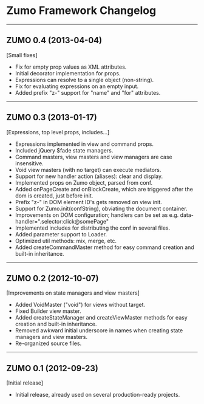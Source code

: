 Zumo Framework Changelog
========================

---

ZUMO 0.4 (2013-04-04)
------------------

[Small fixes]

*  Fix for empty prop values as XML attributes.
*  Initial decorator implementation for props.
*  Expressions can resolve to a single object (non-string).
*  Fix for evaluating expressions on an empty input.
*  Added prefix "z-" support for "name" and "for" attributes.

---

ZUMO 0.3 (2013-01-17)
---------------------

[Expressions, top level props, includes...]

*  Expressions implemented in view and command props.
*  Included jQuery $fade state managers.
*  Command masters, view masters and view managers are case insensitive.
*  Void view masters (with no target) can execute mediators.
*  Support for new handler action (aliases): clear and display.
*  Implemented props on Zumo object, parsed from conf.
*  Added onPageCreate and onBlockCreate, which are triggered after the dom is created, just before init.
*  Prefix "z-" in DOM element ID's gets removed on view init.
*  Support for Zumo.init(confString), obviating the document container.
*  Improvements on DOM configuration; handlers can be set as e.g. data-handler=".selector:click@somePage"
*  Implemented includes for distributing the conf in several files.
*  Added parameter support to Loader.
*  Optimized util methods: mix, merge, etc.
*  Added createCommandMaster method for easy command creation and built-in inheritance.

---

ZUMO 0.2 (2012-10-07)
---------------------

[Improvements on state managers and view masters]

*  Added VoidMaster ("void") for views without target.
*  Fixed Builder view master.
*  Added createStateManager and createViewMaster methods for easy creation and built-in inheritance.
*  Removed awkward initial underscore in names when creating state managers and view masters.
*  Re-organized source files.

---

ZUMO 0.1 (2012-09-23)
---------------------

[Initial release]

*  Initial release, already used on several production-ready projects.
